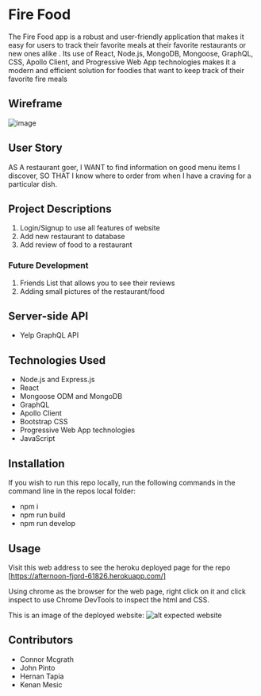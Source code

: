 # Fire Food
The Fire Food app is a robust and user-friendly application that makes it easy for users to track their favorite meals at their favorite restaurants or new ones alike . Its use of React, Node.js, MongoDB, Mongoose, GraphQL, CSS, Apollo Client, and Progressive Web App technologies makes it a modern and efficient solution for foodies that want to keep track of their favorite fire meals

## Wireframe
![image](https://user-images.githubusercontent.com/112778928/222048765-fe28a59e-52b3-4af1-9963-3061c0f716db.png)

## User Story
AS A restaurant goer, I WANT to find information on good menu items I discover, SO THAT I know where to order from when I have a craving for a particular dish.

## Project Descriptions
1. Login/Signup to use all features of website
2. Add new restaurant to database
3. Add review of food to a restaurant

### Future Development
1. Friends List that allows you to see their reviews
2. Adding small pictures of the restaurant/food

## Server-side API
- Yelp GraphQL API

## Technologies Used
- Node.js and Express.js
- React
- Mongoose ODM and MongoDB
- GraphQL
- Apollo Client
- Bootstrap CSS
- Progressive Web App technologies
- JavaScript

## Installation
If you wish to run this repo locally, run the following commands in the command line in the repos local folder:
- npm i
- npm run build
- npm run develop

## Usage
Visit this web address to see the heroku deployed page for the repo [https://afternoon-fjord-61826.herokuapp.com/]

Using chrome as the browser for the web page, right click on it and click inspect to use Chrome DevTools to inspect the html and CSS.

This is an image of the deployed website:
![alt expected website](https://github.com/jpinto2/Fire-Food/blob/main/assets/home.png)

## Contributors

- Connor Mcgrath
- John Pinto
- Hernan Tapia
- Kenan Mesic
